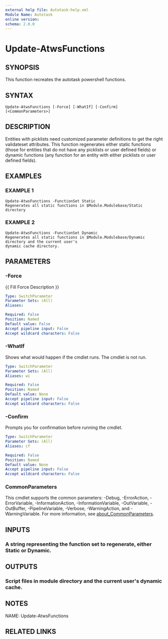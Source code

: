 ```yaml
---
external help file: Autotask-help.xml
Module Name: Autotask
online version:
schema: 2.0.0
---
```


# Update-AtwsFunctions

## SYNOPSIS
This function recreates the autotask powershell functions.

## SYNTAX

```
Update-AtwsFunctions [-Force] [-WhatIf] [-Confirm] [<CommonParameters>]
```

## DESCRIPTION
Entities with picklists need customized parameter definitions to get the right validateset
attributes.
This function regenerates either static functions (those for entities that do not
have any picklists or user defined fields) or dynamic functions (any function for an entity
with either picklists or user defined fields).

## EXAMPLES

### EXAMPLE 1
```
Update-AtwsFunctions -FunctionSet Static
Regenerates all static functions in $Module.Modulebase/Static directory
```

### EXAMPLE 2
```
Update-AtwsFunctions -FunctionSet Dynamic
Regenerates all static functions in $Module.Modulebase/Dynamic directory and the current user's
dynamic cache directory.
```

## PARAMETERS

### -Force
{{ Fill Force Description }}

```yaml
Type: SwitchParameter
Parameter Sets: (All)
Aliases:

Required: False
Position: Named
Default value: False
Accept pipeline input: False
Accept wildcard characters: False
```

### -WhatIf
Shows what would happen if the cmdlet runs.
The cmdlet is not run.

```yaml
Type: SwitchParameter
Parameter Sets: (All)
Aliases: wi

Required: False
Position: Named
Default value: None
Accept pipeline input: False
Accept wildcard characters: False
```

### -Confirm
Prompts you for confirmation before running the cmdlet.

```yaml
Type: SwitchParameter
Parameter Sets: (All)
Aliases: cf

Required: False
Position: Named
Default value: None
Accept pipeline input: False
Accept wildcard characters: False
```

### CommonParameters
This cmdlet supports the common parameters: -Debug, -ErrorAction, -ErrorVariable, -InformationAction, -InformationVariable, -OutVariable, -OutBuffer, -PipelineVariable, -Verbose, -WarningAction, and -WarningVariable. For more information, see [about_CommonParameters](http://go.microsoft.com/fwlink/?LinkID=113216).

## INPUTS

### A string representing the function set to regenerate, either Static or Dynamic.
## OUTPUTS

### Script files in module directory and the current user's dynamic cache.
## NOTES
NAME: Update-AtwsFunctions

## RELATED LINKS
